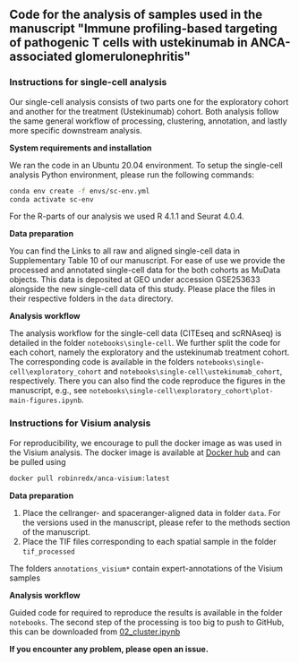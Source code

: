 ## Code for the analysis of samples used in the manuscript "Immune profiling-based targeting of pathogenic T cells with ustekinumab in ANCA-associated glomerulonephritis"

### Instructions for single-cell analysis

Our single-cell analysis consists of two parts one for the exploratory cohort and another for the treatment (Ustekinumab) cohort. Both analysis follow the same general workflow of processing, clustering, annotation, and lastly more specific downstream analysis.

**System requirements and installation**

We ran the code in an Ubuntu 20.04 environment. To setup the single-cell analysis Python environment, please run the following commands:

```bash
conda env create -f envs/sc-env.yml
conda activate sc-env
```

For the R-parts of our analysis we used R 4.1.1 and Seurat 4.0.4.

**Data preparation**

You can find the Links to all raw and aligned single-cell data in Supplementary Table 10 of our manuscript. For ease of use we provide the processed and annotated single-cell data for the both cohorts as MuData objects. This data is deposited at GEO under accession GSE253633 alongside the new single-cell data of this study. Please place the files in their respective folders in the ```data``` directory.


**Analysis workflow**

The analysis workflow for the single-cell data (CITEseq and scRNAseq) is detailed in the folder ```notebooks\single-cell```. We further split the code for each cohort, namely the exploratory and the ustekinumab treatment cohort. The corresponding code is available in the folders ```notebooks\single-cell\exploratory_cohort``` and ```notebooks\single-cell\ustekinumab_cohort```, respectively. There you can also find the code reproduce the figures in the manuscript, e.g., see ```notebooks\single-cell\exploratory_cohort\plot-main-figures.ipynb```.

### Instructions for Visium analysis

For reproducibility, we encourage to pull the docker image as was used in the Visium analysis. The docker image is available at [Docker hub](https://hub.docker.com/r/robinredx/anca-visium/tags) and can be pulled using
```bash
docker pull robinredx/anca-visium:latest
```

**Data preparation**
1. Place the cellranger- and spaceranger-aligned data in folder ```data```. For the versions used in the manuscript, please refer to the methods section of the manuscript.
2. Place the TIF files corresponding to each spatial sample in the folder ```tif_processed```

The folders ```annotations_visium*``` contain expert-annotations of the Visium samples

**Analysis workflow**

Guided code for required to reproduce the results is available in the folder ```notebooks```. The second step of the processing is too big to push to GitHub, this can be downloaded from [02_cluster.ipynb](https://drive.google.com/file/d/11mMGel0VzCgbqmvUIG5L2zHP9qBJGoqu/view?usp=sharing)

**If you encounter any problem, please open an issue.**

